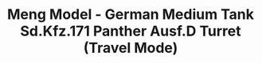 ---
layout: product
title: "Meng Model - German Medium Tank Sd.Kfz.171 Panther Ausf.D Turret (Travel Mode)"
price: "TBA" 
desc: "N/A"
img_path: "/assets/img/MM-SPS-059.jpg"
brand: "N/A"
available: false
special_offer: false
new: false
soon: false
cat: "010000"
subcat: "011000"
subsubcat: "0N/A"
sifra: "MM-SPS-059"
---